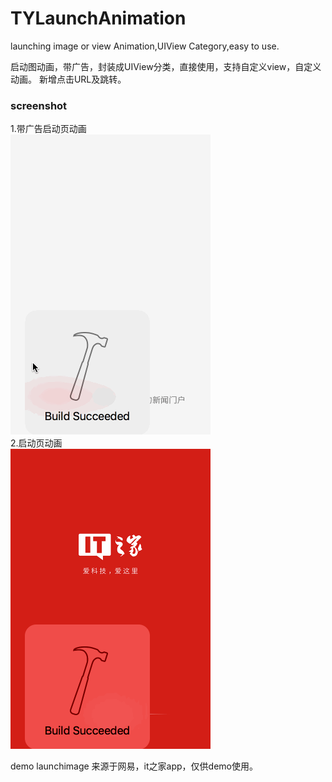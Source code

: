# TYLaunchAnimation
launching image or view Animation,UIView Category,easy to use.

启动图动画，带广告，封装成UIView分类，直接使用，支持自定义view，自定义动画。
新增点击URL及跳转。

### screenshot
1.带广告启动页动画<br>
![image](https://raw.githubusercontent.com/12207480/TYLaunchAnimation/master/screenshot/TYLanunchAnimaiton1.gif)
<br>2.启动页动画<br>
![image](https://raw.githubusercontent.com/12207480/TYLaunchAnimation/master/screenshot/TYLanunchAnimaiton2.gif)


demo launchimage 来源于网易，it之家app，仅供demo使用。
